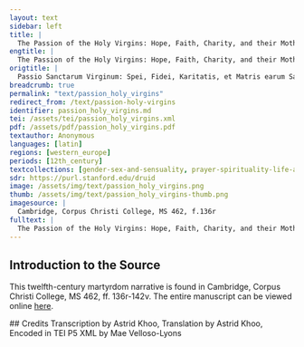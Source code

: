 ```yaml
---
layout: text
sidebar: left
title: |
  The Passion of the Holy Virgins: Hope, Faith, Charity, and their Mother, Wisdom | Passio Sanctarum Virginum: Spei, Fidei, Karitatis, et Matris earum Sapientiae
engtitle: |
  The Passion of the Holy Virgins: Hope, Faith, Charity, and their Mother, Wisdom
origtitle: |
  Passio Sanctarum Virginum: Spei, Fidei, Karitatis, et Matris earum Sapientiae
breadcrumb: true
permalink: "text/passion_holy_virgins"
redirect_from: /text/passion-holy-virgins
identifier: passion_holy_virgins.md
tei: /assets/tei/passion_holy_virgins.xml
pdf: /assets/pdf/passion_holy_virgins.pdf
textauthor: Anonymous
languages: [latin]
regions: [western_europe]
periods: [12th_century]
textcollections: [gender-sex-and-sensuality, prayer-spirituality-life-after-death]
sdr: https://purl.stanford.edu/druid 
image: /assets/img/text/passion_holy_virgins.png
thumb: /assets/img/text/passion_holy_virgins-thumb.png
imagesource: |
  Cambridge, Corpus Christi College, MS 462, f.136r
fulltext: |
  The Passion of the Holy Virgins: Hope, Faith, Charity, and their Mother, Wisdom Passio Sanctarum Virginum: Spei, Fidei, Karitatis, et Matris earum Sapientiae Incipit passio sanctarum virginum: Spei, Fidei, Karitatis, et matris earum Sapientiae [kal. Aug.] Here begins the passion of the holy virgins Hope, Faith, Charity, and their mother Wisdom (Kalends Mulier quedam nomine Sapientia de genere primo ualde diues, Romam aduenit cum filiabus suis. A certain woman by the name of Wisdom, who was very wealthy and of a most noble family, came to Rome with her daughters. Hae decorissime nimium fuerunt. They were exceedingly beautiful. Et cum ibi essent, cucurrerunt accipere signum Domini nostri et saluatoris Iesu Christi. When they had arrived, they ran to receive the sign of our Lord and Savior, Jesus Christ,  Erudite enim a matre fuerunt iam pridem, ut Christianitatis nomen firmiter tenerent. for they had already been taught by their mother in such a way that they held on firmly to the name of Christianity. Quae instructae a matre sanctis monitis, et Christi edocte eloquiis, proficiebant et crescebant cotidie in Dei timore. Indeed, instructed by their mother in sacred counsels and educated through the sayings of Christ, they advanced and grew each day in their fear of God. Gaudebat quoque mater earum et exultabat in Domino: orans semper Dominum nostrum Iesum Christum, ut ampliorem fidem et tolerantiam daret paruulis eius, et in multa uirtute tolerantie proficerent. Their mother also rejoiced and exulted in the Lord: she constantly prayed to our Lord Jesus Christ that he would give her little ones greater faith and endurance, as well as that they themselves would make great progress in the virtue of endurance. Rudem enim agebant aetatem, prophetarum quoque uerba in corde semper tractantes, et Deo psallentes erant. Although they were young, they always turned over the words of the prophets in their hearts and sang psalms to God. Euntibus uero illis ad aecclesiam suam, haec in corde suo cogitabant, ut pro Domino paterentur. They thought about these things as they went to church, so that they could open themselves to the Lord. Et dum frequenter ad aecclesiam orandi causa irent, quidam maligno spiritu incitatus, uenit ad imperatorem et dixit ei, “Mulier quaedam cum tribus puellis nescio unde huc aduenit, et nostris matronis persuasit, ut colerent unum Deum et filium eius Iesum Christum, et fraudauit nos a matrimoniali coniugio. While they often went to church to pray, someone incited by an evil spirit went to the emperor and said to him, “There is a certain woman with three daughters. I don’t know from where she has come to this place, but she has persuaded our married women to worship one God and his son Jesus Christ and has thus cheated us out of our marital rights Nam ad cibum atque ad potum, iam nolunt, cum conuenire paeniter nolunt.” For now our wives take interest in neither food nor water, and completely reject intercourse.” Audiens haec Adrianus, mox praetores misit qui eas exhiberent. Hearing these words, Hadrian immediately sent praetors to summon them. Ibant Dei uirgines, cum matre sua gaudentes. Ut autem appropinquarent ad palatium regis, signauerunt se signaculo Christi. The virgins of God came along rejoicing with their mother, and when they approached the palace of the emperor, they crossed themselves with the sign of Christ,  Erat uero gratia Christi, confirmans eas. whose grace was indeed present and gave them strength. Intrantibus itaque eis in palatium, Adrianus intuebatur eas, et uidens earum facies gloriosas, obstupuit proper excellentem gloriam Dei, quibus respondere non potuit. Therefore, as they entered into the palace, Hadrian watched them and saw their faces, which were full of glory. He was struck dumb by the extraordinary glory of God and had no response for them. Post paululum autem uocans matrem uirginum, interrogauit eam dicens, “Cuius dignatatis es, uel quae circa te sunt? However, after a short time he called the mother of the virgins and questioned her, saying, “What is your rank, and who are these girls around you? Ex corde enim fecistis haec in Romanorum ciuitate dominatores deos negantes, qui uniuersam urbem fabricauerunt; nomen uero tuum qui uocetur expone.” For you have all intentionally committed these deeds, denying the gods in the city of the Romans, although they have made the whole city. Well, tell us the name by which you are called.” Quae dixit, “Christiana.” She said, “Christian.” Adrianus imperator dixit, “Interrogo nomen commune secundum homines.” The emperor Hadrian said, “I am asking for your common name as is customary among men.” Illa respondit, “Primum quidem ineffabili nomine Christiana sum; a parentibus uero nomen quod accepi, dicor Sapientia; de genere primo quod eminenti existens Italie. She responded, “I am indeed first and foremost known by that unutterable name of ‘Christian’, but as for the name which I received from my parents, I am called Wisdom, and descended from the most noble family which presides over Italy. Misericors uero et pius Dominus meus Iesus Christus. However, my merciful and pious Lord is Jesus Christ. Perduxit me in Romanorum ciuitatem, et donatas mihi ab ipso paruulas meas in castitate custodiens; efferam eas ei munus.” He led me into the city of the Romans, and keeps my daughters, whom he gave to me, in a state of chastity. I shall present them as a gift to Him.” Audiens Adrianus sermones hos, iussit eam ad quendam primum ciuitatis Romanorum usque inquisitionis certamen consistere. Hearing this speech, Hadrian ordered her to stay in the home of a certain noble of the city of the Romans until the interrogation. Morantibus quoque his in domo Palladii cuiusdam sublimis, caepit beata Sapientia mater uirginum renouare filias suas in spiritu sancto, dicens eis,  While they were staying in the house of a certain high-ranking Palladius, the blessed Wisdom, mother of virgins, began to renew her daughters in the Holy Spirit, saying to them,  “Filiae meae, erudiui uos optimis litteris, nec autem custodite eas. “My daughters, I have given you the best literary education, but do not hold on to this knowledge,  In quem enim spem uestram posuistis, ipse uos ad certamen fidei uocat. for He Himself, in whom you have placed your hope, is now calling you to a test of faith. Nolite ergo etatem uestram rudem attendere, sed Domini armis munite uos, meque uestram matrem conorate de uestro agone, ut liberetis me ab eo quod me onerauit peccato. Do not therefore pay heed to your young age, but guard yourselves with the weapons of the Lord, and crown me, your mother, through your agony, so that you may free me from that sin which burdened me. Si enim praemisero uos ad militiam ueri regis, magne iam legate praecedite me perfecte, et per uestram certamen etiam et ego innouata efficiar in regno caelesti, et aduocabunt me ad uos ii qui Deo placuerunt, et ego commorans uobiscum ero in aeternum. For if I should send you ahead of me to the service of the true king, then go before me in perfection as great legates. Through your struggle, I shall also be made new in the kingdom of Heaven; those who have pleased God will call me to you, and I shall stay with you for eternity. Ita filiae meae et uiscera mea miseremini uestrae matri, et certate aduersus artifices maligne artis excitantes uobis tormenta. In this way should you, my daughters and my hearts Confitemini patrem Deum, eique unigenitum filium omnipotentem Iesum Christum Dominum nostrum, qui reddet coronam et praemium patientiae uestrae.” Trust in God your Father, and in His only begotten son, the all-powerful Jesus Christ our Lord, who shall bestow a crown and prize upon you for your patience.” His autem sermonibus semninatis a matre in cordibus uirginum, spiritu parentalis sapientiae et uirtutis crescebant. When their mother had planted the seeds of these words had been planted into the hearts of the virgins, they grew in spirit with her wisdom and virtue. Signo autem crucis per omnem horam non obliuiscebantur semper signari, orabant enim ut perfecte coronarentur, et praemium suae certaminis acciperent. However, they did not forget to constantly make the sign of the cross throughout every hour, while they prayed that they should be crowned perfectly and accept the prize of their struggle. Et ille animo uiuaces dicebant matri suae, “Domina mater nostra, gaudens et exultans perduc nos ante tribunal Adriani imperatoris, et uidebis fortissimum certamen nostrum, et confessionem fidei nostrae. Energetic in spirit, they said to their mother, “Our lady mother, be joyful and exultant as you lead us before the court of emperor Hadrian, and you will see our extremely brave struggle and the confession of our faith. Saluator enim noster Iesus Christus, cuius castis eloquiis erudite sumus; ipse de caelo uidens finem et patientiam nostram, adortans nos dabit ad interrogationem responsum.” After all, our savior is Jesus Christ, and we have been educated in his chaste sayings; He will watch our death and suffering from Heaven and will speak for us when we are judged.” Mater uero earum dicebat, “Filiae meae, ego quidem uos genui, sed nichil est uita huius mundi temporalis, quae ad modicum paret, postea uero exterminabitur. In turn, their mother said, “My daughters, whom I bore, the life of this temporary world is nothing; it appears for only a short while and is exterminated afterwards. Nunc sustinentes temporales penas, hereditabitis uitam aeternam, et ego exultans sequar uos, perfectas hostias uos offerens Domino.” By now enduring temporary punishments, you shall inherit eternal life, and I shall follow you exulting, offering you as perfect sacrifices to the Lord.” Tribus itaque diebus transactis, iussit imperator Adrianus adduci eas, et cum ducerentur, sequebatur eas mater gaudens et exultans. When three days had passed, the emperor Hadrian ordered that the virgins should be summoned, and their joyful and exultant mother followed them as they were led forth. Ut autem ingresse sunt Palatium, Adrianus imperator dixit ad eas, “O infantule sacratae; uideo uestram pulchritudinem, et compatior uobis. When they had entered the palace, the emperor Hadrian said to them, “O sacred little children! I see your beauty and feel sorry for you. Rogo ergo uos, misereamini uestrae matri, et florem uestrae etatis nolite perdere. Therefore I ask you to have mercy upon your mother, and choose not to destroy the flower of your youth. Credite mihi tamquam filie patri, et sacrificate dominatoribus totius orbis. Believe me, just as daughters believe their fathers, and make sacrifice to the rulers of the whole world;  Et si in hoc consenseritis mihi, filias uos appellabo et in deliciis eritis, et erit magna gloria adolescentiae uestrae, si imperatoris filiae uocemini. and if you should consent to me in this, I will call you my daughters and you will be among my treasures. You will be glorious young women indeed Uocabo prefectos, et locorum principes, duces, et senatum omnem, et militiam meam totam, legibus et uoluntatibus adoptionis filiarum exhibens haec omnia. I shall summon the prefects, the local nobles, the leaders, and the entire Senate, not to mention my whole army, and show them all the things which indicate that you have been adopted as my daughters both by the laws and by my wishes. Si uero non credideritis mihi, multis uos tormentis subitiam, et spem uestram et delicata ac parua uestra membra male et pessime consumam. However, if you do not believe me, I shall subject you to many tortures, and destroy your hopes and your tiny tender limbs in evil and horrible ways. Et quod superfuerit de membris uestris, canibus in escam periciam. Moreover, I shall throw to the dogs, as food, what remains of your limbs. Credite itaque mihi, priusquam incipiam excitare aduersus uos tormenta.” Hence believe me, before I begin to torture you.” Beatae autem uirgines quasi ex uno ore dixerunt regi, “Nobis tales promissiones non sunt necessariae. However, the blessed virgins said to the king as if with one voice Uocantem enim nos nouimus, qui et suscipiet nos tamquam filias perfectas. for we know that he who is calling us will also receive us as perfect daughters. In hoc enim arma ueritatis suscepimus, ut totius versutiae tuae machinis resistere possimus, et eius qui ad caelos est ascensus ianuas apertas ingrediamur. We have taken up the arms of truth in Him, so that we might resist the all the devices of your cunning, and enter the open doors of He who has ascended into Heaven. Ergo si qua habere te existimes tormenta admoue, ut per ea discas uirtutem quae in nobis est Domini nostri Iesu Christi, et saluatoris nostri.” Therefore, if you think that you have any tortures, apply them, so that in the process you shall learn the virtue of Our Lord and Savior Jesus Christ, which is within us.” Repletus autem furore Adrianus imperator, uocans matrem uirginum dixit, “Secundum profectum crescentium: dic nomina filiarum tuarum.” Filled with anger, the emperor Hadrian addressed the mother of the virgins and said, “Tell us the names of your daughters from the eldest to the youngest.” Quae respondens dixit, “Prima filiarum mearum dicitur Spes, tempus uero etatis eius anni sunt duodecim. ’ In response, she said, “The eldest of my daughters is called Hope, and she is twelve years of age. Secunda quidem annorum est decem, nomen uero eius est Fides. The second is ten years old and her name is Faith. Tertia autem filia mea Caritas dicitur, anni autem eius sunt nouem.” My third daughter is called Charity and she is nine years old.” Tunc imperator uocans Spem, dixit ad eam, “Immola magne et sacre Diane.” Then, the emperor called Hope and said to her, “Sacrifice to mighty and sacred Diana.” Spes uero respondens ait, “O insipientia cecitatis humane. Hope answered, saying, “O foolishness of human blindness! Derelinquere me iubes Dominum qui fecit uerbo uniuersa, et adorare idola sine anima, et lapides insensatos.” You order me to leave the Lord, who made all things with His word, and to adore lifeless idols and senseless stones.” Audiens imperator hos sermones, ira repletus, iussit eam expoliari et uirgis caedi, donec consentiret immolare. Upon hearing these words, the emperor was filled with rage; he ordered her to be stripped and beaten with switches, until she agreed to make the sacrifice. Et duodecim centurionibus mutatis, tactus plagarum in corpore eius non parebant. However, even though twelve centurions were swapped out for one another, the imprints of the blows did not appear upon her body. Et iussit gladio amputare mammas eius, tunc omnes qui ad spectaculum uenerant, uidentes eius aetatem rudem, et eminentem pulchritudinem, aliquanto quidem cesam, aliquanto ferro percisam, clamabant populi et dicebant, “Quid enim mali aliquid gesserunt puelle, ut tale sumant paenam?” Hadrian then ordered her breasts to be amputated with a sword. Then everyone who had come to see the spectacle, perceiving her young age and her outstanding beauty – though she had been somewhat mutilated by the blade and beaten – cried out, saying, “What evil have these girls done, that they should endure such a punishment?” De loco uero unde mammae fuerant percise, lactis fons pro sanguine defluebat. From the very place where her breasts had been cut off, a spring of milk flowed out instead of blood. Spes uero dicebat imperatori, “Hae sunt minae tuae antiquissime? Hope said to the emperor: “Are these your threats from before? Ecce tot ac tantis centurionibus fatigatis torquendo me; nichil sensit caro mea plagarum tuarum. Look, even though so many and such great centurions have exhausted themselves in torturing me, my flesh has felt nothing from your blows,   Nec uirgarum tactus in corpore meo est. nor have the switches left imprints upon my body. Membra mea amputasti, sed uide inique pro sanguine lac in terram defluere. You have cut off my breasts, but look: unusually, milk flowed instead of blood onto the earth. Existimas autem, quod per haec tormenta transferre possis propositum quod in Christo est fidei, et confessionis meae. Yet you think that through these tortures you can divert away the faith I have placed in Christ along with my confession. Unde audi tiranne et scelerate, quia et si uultis mea membra amputare, nec sic confundar. Listen therefore, O wicked tyrant, that even if you wished to cut off my limbs, I would not be thus disturbed,  Ego enim solidata sum in Christo, et non negabo meum dominatorem.” for I have been strengthened in Christ, and I shall not deny my ruler.” Furens uero Adrianus imperator iussit afferri craticulam, et subter poni flammam ignis ualidam nimis, ita ut craticula similis fieret igni, et sic sanctam Dei uirginem proieceret super eam. Incensed, the emperor Hadrian ordered that a stove should be brought in, and that an exceedingly strong flame should be lighted underneath, so that the stove itself would become just like fire, and the sacred virgin of God could be thrown upon it. Spes uero non curabat ignis incendia, sed requiescebat in craticula tanquam nauis in tranquillitate maris, non illi appropinquantibus undis. However, Hope was not bothered by the inferno of fire, but rested upon the stove just like a ship in a quiet sea, untouched by waves. Exclamatur autem uoce magna dicens, “Domine Iesu Christe respice ancillam tuam, et ne facias minui terrores ignis, ut possim resistere aduersus machinationes tiranni istius, et dissolue eius temporalem uirtutem.” She cried out in a loud voice, saying, “Lord Jesus Christ, look down upon your handmaid, and do not reduce the horrors of the fire, so that I can resist the machinations of this tyrant and scatter his temporary strength.” Transactis autem horarum trium spatiis, ignis non tetigit eam. Even after three hours had passed, the fire did not touch her. Adrianus uero imperator iussit tolli eam a craticula et poni in sartaginem, et praecepit picem, ceram, et bitumen in unum commisceri, ut feruor intolerabilis de sartagine ascenderet. Hence, the emperor Hadrian ordered that she be lifted off the stove to be put into a pan, where pitch, wax, and bitumen were mixed together, so that an intolerable heat rose from the pan. Spes autem respiciens in caelum, et inuocans omnium saluatorem, proiecit se in sataginem, et sic super eam requiescebat, quasi in rore de caelo descendente. However, Hope looked up to Heaven and, invoking the Saviour of all, threw herself into the pan, and thus rested upon it as if amid dew falling from Heaven. Adrianus uero imperator merens effectus est, pro eo quod non posset persuadere ei, ut immolaret, neque perdere eam in his penis quas exquirere potuit. The emperor Hadrian was saddened, because he could neither persuade her to make the sacrifice nor destroy her through the punishments which he was able to devise. Cogitabat autem qua pena eam consumeret, postea uero consilium habuit, ut eam gladio perderet. He thus thought about a punishment through which he might destroy her, and finally came up with the plan to slay her with a sword. Audiens beata Spes terminum aduersus se a rege difinitum, gaudens deprecabatur matrem suam ut oraret, ut imminentem sibi prospectum efficaciter consequeretur, dicebatque sororibus suis,  When blessed Hope heard that the end of her life had been ordained by the king, she happily beseeched her mother to pray, that she might easily obtain the prospect which was upon her, and said to her sisters,  “Scitis unicae meae sorores cui consociatae et a quo signate sumus, et ipsa mater nos genuit, quam nunc uidemus gaudentem in passionibus nostris, ut perfectas nos uideat. “You know to whom we have been joined, my only sisters, and by whom we have been marked. We now see the very mother who bore us rejoicing in our sufferings, that she might see us made perfect. Ne ergo contristemus sanctam matrem nostram, quae nos nouem mensibus in utero portauit, et in singulis dolores et parturiones sustinuit, cuius et lac ab uberibus sanctis percepimus, quae erudiuit nos in Domini sapientia, in uitam eternam nos uocans. Therefore, let us not bring sadness upon our holy mother, who carried us in her womb for nine months, and endured pains and labours for each of us, whose milk we accepted from her holy breasts, and who educated us in the wisdom of the Lord, calling us to eternal life. Ego enim sorores meae quia uado uiam quam Dominus donare dignatus est, hortor ut et uos in illam inuiolate ingrediamini. I exhort you, sisters, as I go upon the road which the Lord has deigned to provide, to also walk upon this same path in purity. De cetero dulcissime sorores, rogo per uestigia mea gradiamini, et honoretis in ea fraternitatis cognitionem, ut bona et maxima promissione pariter perfruamur in regno caelorum.” As for the rest, my most sweet sisters, I ask that you should follow in my footsteps, so that you should honour our kinship through them, and that we may enjoy the good and great things which have been promised to us in the kingdom of Heaven.” Et haec dicens, conplexa est matrem suam et osculata est eam, et postulans orauit, gaudebat autem et exultabat in Domino. Speaking thus, she embraced and kissed her mother, and prayed in supplication while rejoicing and exulting in the Lord. Similiter quoque et sorores suas osculata est, et recedens ab eis praeparauit se ad gladium, extendens ceruicem. In a similar way, she kissed her sisters, and withdrawing from them she prepared herself for the sword by stretching out her neck. Mater uero et sorores clamabant dicentes, “Bene domina nostra alacriter accede ad consummationem, ne metuas gladium, sed perfecte bonam uiam uade, ut et nos animequiores effecte; in tuam uiam bonam ambulantes resistamus tiranno, deuincamusque eius uanam fortitudinem, et consequamur te abeuntem in caelis.” Then did her mother and sisters cry out, saying, “Go quickly and well to the end of your life, our lady, and do not fear the sword, but walk the good path in perfection, and make us calmer; let us resist the tyrant by walking in your good bath, conquer his vain courage, and follow you as you depart into Heaven.” Cumque futurum esset ut gladio feriretur Spes, attollens manus orauit dicens, “Benedico te Domine Iesu Christe, qui peccatricem ancillam tuam in hoc stadio confortasti. When Hope was about to be struck by the sword, she raised up her hands and prayed, saying, “I bless You, Lord Jesus Christ, who have comforted your handmaid in this test. Memento Domine castissime matris, et unius ventris partus, sororumque mearum consumma passiones. Remember, Lord, my most chaste mother as well as those born from the same womb, and end the sufferings of my sisters. Suscipe Domine animam meam, et extollentem se tyrannum ne differas, sed corripe eius furorem et iram.” Lord, receive my soul, and do not spare the tyrant as he exalts himself, but take away his rage and anger.” Et haec dicens, gladio percussa est. As she spoke these words she was struck by the sword. Mater uero eius complectens osculata est eam, gaudens et benedicens Deum. Her then mother embraced and kissed her, giving thanks and blessing God: Haec uenerabili morte consummata est.  she was made perfect by her hallowed death. Hadrianus uero imperator uocans ad se Fidem deprecari eam cepit et dicere, “Filia crede mihi quasi patri, et adora sacram et maximam Dianam, et salueris incolumis.” However, the emperor Hadrian called Faith to him, and began to entreat her, saying, “Believe me, daughter, just as a father: adore the sacred and most great Diana, and you will be saved without harm.” Fides respondit, “Scito rex, quia nichil proficies in insanis ac uanis uerbis oblectans me. Faith responded, “Know, king, that you shall accomplish nothing by enticing me with mad and vain words,  Ego enim sorori subsisto ei, quae consummata est. for I stand on the side of my sister who has been martyred. Ne ergo seducas te ipsum, sed age quod uis. Therefore, do not lead yourself in circles, Per uniuersa enim crudelia tua tormenta poteris agnoscere, quia ipsa me et eam quae defuncta est mater una genuit.” because you will be able to learn through all your cruel tortures that the same mother gave birth to me as well as to her who has died.” Adrianus uero imperator audiens sermones hos, sciens eius responsis quia nichil praeualere posset, iussit spoliatam eam contundi neruis. Hearing these words, the emperor Hadrian knew that his responses would do no good and ordered her to be stripped and beaten with cords. Cum igitur cederetur ipsa, et sex mutatis centurionibus atque defatigatis, Fides indeclinanter subportabat tormenta. Faith yielded, but even after six centurions had traded places in exhaustion, she continued to bear the torture unwaveringly. Mater autem stans ad corpus eius, orauit dicens, “Domine Iesu Christe da tolerantiam filiae meae, ut et ipsam videam beate certantem, et perfectam sicut priorem meam filiam Spem.” Her mother stood by her body and prayed, saying, “Lord Jesus Christ, give endurance to my daughter, so that I might see her resisting her trials in a blessed manner, as perfect as my elder daughter Hope.” Et haec matre orante, et multam letitiam percipiente, Fides exclamauit dicens, “Domine Deus meus qui militare me tibi fecisti, da mihi sufferentiam et uictoriam.” As her mother prayed thus and perceived great happiness, Faith exclaimed, “Lord my God, who have made me fight for You, give me forbearance and victory.” Repenteque ad regem respondit, “Tiranne nequissime, odiens homines, si quid putas tormentorum pessimorum habere te infer. Immediately, she said to the king, “You most wicked tyrant, you who detest men, bring in the worst tortures which you think that you have;  Experimento enim scies, quod Dei uirtus est in me.” for you shall learn by trial that the virtue of God is in me.” Audiens igitur Adrianus seuiebat uehementer, et multum cogitabat qua pena eam posset consumere, et consiliatus cum suis consiliariis, iussit eam in ignem mitti. Hearing this, Hadrian was vehemently enraged, and meditated for a long time upon the punishment by which he could destroy her. Having discussed this with his advisors, he ordered her to be sent into a fire. Cumque ingrederetur Fides in ignem, statim flamma ignis emarcuit, et Fides erat in medio ignis, orans Dominem et dicens, When Faith stepped into the fire, the flames immediately drooped; Faith stood in the middle of the fire, praying to the Lord and saying,  “Ne abicias me Domine ancillam tuam, sed fac in patientia meam animam tuam gratiam possidere, ut misericordiam inuenire possim in conspectu tuo, nequissimum autem tyrannum corripe in sua uoluntate.” “Lord, do not abandon me Your handmaid, but see to it that my soul possesses your grace during my suffering, and that I can find mercy in your gaze; but destroy that most wicked tyrant according to Your will.” Haec audiens Adrianus imperator, iussit eam suspensam torqueri, et cum torqueretur, de eius membris decidebant carnes, cum distillatione unguentorum aromatum bene fragrantiam. Hearing these things, the emperor Hadrian ordered her to be hung up and tortured; while she was tortured, the flesh fell from her limbs along with drops of fragrant and sweet-smelling ointment. Subridensque dixit, “Tu quidem tyranne uides me modo cruciari nimis istis paenis; te autem Deus noster in praesenti torquebit, et in aeternum cruciabit. Smiling, she said, “You see me now, tyrant, being tortured with these excessive punishments, but our God will torture you not only in the present but also for ever. Meam quoque animam nichil tetigit, sed sum salua sicut tu nunc uides.” However, nothing has touched my soul; I am just as unharmed as you see now.” Tunc Adrianus praecepit afferri haeneum kacabum et mitti in eum picem, adipem, ceram et resinam, et sic succendi. Then Hadrian ordered that a bronze pot be brought out and that it should be filled with pitch, fat, wax, and resin, and then set aflame. Kacabo autem feruente, et mixtis iis quae in eo erant, cepit ignis accendere. As the pot seethed hot, and the materials in it were mixed together, the fire began to blaze. Tunc Adrianus imperator iussit mitti in eum Fidem. Once this had happened, the emperor Hadrian ordered Faith to be placed inside. Mox ministri praeceptum imperatoris impleuerunt, et cum misissent eam in incendium, statim kacabus ut cera resolutus est. The servants quickly fulfilled his order, but the pot and the wax shattered as soon as they threw her into the inferno,  Et ex incendio ignis qui in eo fuit, non pauci inflammati sunt circumstantes infideles. and quite a few pagans standing about were set on fire. Adrianus uero imperator nec sic formidauit, sed iussit et hanc gladio feriri. Nevertheless, the emperor Hadrian was not afraid, but ordered that she should also be struck with a sword. Igitur prolatam sententiam Fides audiens, accurrit ad matrem suam et osculata est eam dicens, “Pax tibi mater, uade et memento huius quam tu genuisti filiae.” Upon hearing this sentence as it was passed, Faith ran to her mother and kissed her, saying, “Peace be with you, mother; go, and remember this daughter whom you bore.” Ad paruulam autem sororem accedens, et complectens eam dixit, “Festina ad nos alacrius. She then went to her little sister and, embracing her, said, “Hurry quickly to us. Viam ego uado, quae ducit ad uitam aeternam. I am going on that path which leads to eternal life. Ne ergo fatigeris soror mea Caritas, qui enim caritatem tribuit nobis, ipse est noster protector.” Do not therefore fail in strength, my sister Charity, for He who gave us charity Et haec loquens, orauit ad Dominum et dixit, “Domine Deus meus, qui et perfectus et uerus, et indiuiduus pater, confirma et suscipe me.” Speaking thus, she prayed to the Lord and said, “Lord my God, who are perfect and true, and my indivisible Father, confirm and receive me.” Mater autem gaudens in certamine eius dixit, “Filia mea et uiscera mea et bona Fides mea; animequior esto, et memento mei que te genui.” Her mother rejoiced in her trial and said, “My daughter and my heart and my good Faith; be calm, and remember me, for I bore you.” Et hec matre eius dicente, gladio percussa est. As her mother said these words, she was struck with the sword. Mater uero eius gaudium sumens in eius castissimo egressu, circumdans et complectens eam osculataque dixit, “Duae iam praecesserunt me.” Her mother derived happiness from her chaste demise; enfolding, embracing, and kissing her, she said, “Already two [of my daughters] have gone before me.” Intuens autem paruulam suam filiam gaudebat, uidensque in transitu immutabilem eius intellectum, dicebat, “Caritas filia, animequior esto et uiriliter age, uidens uiam que ducit ad caelos. Moreover, she was glad as she observed her youngest daughter, for she saw that her mindset was unchanged even at such a pass. She said, “Daughter Charity, behave calmly and courageously, keeping your eyes on the path which leads to Heaven. Ecce enim duarum filiarum coronas uideo sertas, tuam uero in principio sertam. Look, I already see the garlands which have been woven for my two [elder] daughters, but yours has now just begun to be woven;  Amplectere ergo eam. therefore take hold of it. Ego autem gaudebo, quia ego perpetuo cursu [et ego] curram. I shall rejoice, for I will run through an eternal course. De caetero confortare filia, in nomine Domini nostri Iesu Christi.” As for the rest, daughter, comfort yourself in the name of our Lord Jesus Christ.” Tunc Adrianus imperator et hanc uocans, temptabat uerbis seducere eam, Caritas uero in caritate perfecta loquebatur ad eum et dicebat,  Then, the emperor Hadrian summoned her and tried to lead her astray with words; however, Charity spoke to him with perfect charity and said,  “Ignorans quoniam ipse quae consummatae sunt animae, mea sunt uiscera quae idem seminauit pater, eademque genuit mater, eademque eruditae sumus doctrina, ipsas quoque uirtutes retinentes, in quibus sancte fuimus conuersantes. “You do not know that my flesh is the same as that of those who have been martyred; the same father provided our seed and the same mother bore us. We were educated by the same principles, and we cling on to the same virtues through which we have always behaved in a holy manner. Imperator uero audiens hos sermones tanquam in insania conuersus et uiscera immisericordie possidens, in impetu abiit in eius quae aduersus eum erat cruciatus, iussit eamque in eculeo suspendi, et per malarum artium argumenta extendi praecepit, ita ut in ligno suspensa, nimiumque extensa per partes exmembraretur. Hearing these words, the emperor, as if driven to insanity and possessing a merciless heart, acted impetuously in designing torments for the girl who stood against him: he ordered her to be hung upon the rack, and as a proof of his wickedness he commanded that she be stretched, so that as she was dangling from the wooden frame, she would be over-stretched and dismembered limb by limb. Et cum diu suspensa atque extensa fatigata uideretur, depositam iussit uirgis cedi. After she had hung for some time and appeared exhausted, he ordered that she should be taken down and beaten with switches. Caritas uero attollens in celum oculos dixit, “Quid in uanum tyranne laboras? Ego autem propter Dominum meum non sentio tuas paenas.” However, raising her eyes towards Heaven, Charity said, “Why do you labour in vain, tyrant? I do not feel your punishments because of my Lord.” Imperator uero Adrianus uidens suas adinuentiones dissolui ab ea et per fortem ualidum confessionem superari se, iratus iussit fornacem praeparari. The emperor Hadrian perceived that she had rendered his machinations futile and that he himself was being overcome by her brave and strong confession; as a result, he angrily ordered an oven to be prepared. Tribus uero diebus transactis, fornax eousque succensa est, ut igni similis fieret. After three days had passed, the oven was aflame to such an extent that it was similar to fire. Adueniens autem imperator Adrianus et uidens, dicebat Caritati, “Dic tantum magna est Diana, et dimittam te.” The emperor Hadrian came and, seeing it, said to Charity, “Say only that Diana is great, and I shall release you.” Caritas respondit, “Stulte et cece et insipiens, quid uerbosaris adhuc haec mihi dicere audens?” Charity replied, “O stupid, blind, and foolish man, why do you still dare to chatter in this way to me?” Furens Adrianus iussit ut mitteretur in fornacem. In a rage, Hadrian ordered her to be sent into the oven. Caritas uero signaculum Christi faciens, ingressa est in fornacem, et cum introisset, exiens ignis de fornace circumibat et concremauit idolorum cultores hominum numero sex milia. However, Charity made the sign of Christ as she entered the oven, and once she had gone in, the fire rushed out of the oven; it encircled and burned to ash six thousand idol-worshippers. Sancta uero Caritas erat in fornace deambulans et glorificans Deum, quod non ualuisset aduersus eam Diabolus. Meanwhile, holy Charity walked about in the oven and gave glory to God, since the Devil had not overcome her. Adrianus seuiens per superbiam suam stupebat ad factum, iussitque protectoribus ut eam de fornace eicerent. Hadrian, rendered furious by his pride, was struck dumb by this deed. He ordered his guards to take her out of the oven. Uenientes autem uiderunt in fornace tres uiros pariter deambulantes cum Caritate, quorum indumentum candidum super niuem, et aspectus illorum sole splendidior, et caput eorum fulgens sicut aurum. As they came forwards, however, they saw three men walking together with Charity. Their clothing was whiter than snow, their appearance was more radiant than the Sun, and their heads shone like gold. Et obstupefacti ceciderunt in faciem, et uocantes eam dixerunt, “Ueni egredere ancilla Dei, imperator te uocat.” In shock, the guards fell prostrate and said, calling out to her, “Come out, handmaid of God; the emperor summons you.” Exiens uero uenit ad tribunal Adriani imperatoris. Thus departing, she came to the court of the emperor Hadrian. Imperator uero et ipse conbustus fuit ab incendio, et ulterius non ualens in aliquo uincere Dei puellam, iussit et hanc gladio interfici. However, he himself had been singed by the fire, and so, not being able to conquer this virgin of God in any other way, he ordered her execution by sword. Caritas uero glorificans Domino, dixit, “Gratias tibi ago Domine, quoniam in sororum mearum societate dignatus es me annumerare, et replesti me deliciis paradisi. Giving glory to the Lord, Charity said, “I give you thanks, Lord, since you have deigned to count me in the company of his sisters and filled me with the delights of Paradise. Iustifices rogo sanctam matrem meam Sapientiam, ut cum pace et gaudio triduum uitae suae post nostrum abscessum peragat, et sepulturam nostram caelebranti nobiscum ei requiem condones, ut in aeternum pariter te laudemus.” I ask that You should do justice to my holy mother Wisdom, so that she should spend the three days after our deaths in peace and joy, and then that You should allow her to rest with us while she is celebrating our burial, so that we can all praise You for eternity.” Statim autem et mater orauit Dominum, ut et hanc consummato cursu ad se perduceret dicens ad eam, “Animequior esto filia mea, bonam uiam uades. Immediately, her mother also prayed to the Lord that He would bring the girl to him in a perfect journey. She said to Charity, “Be calm, my daughter, and walk on the good path. Hoc semper orabam, ut tres sponsas Christo offerrem munus. I have always prayed, that I would be able to offer three brides as a gift to Christ. Video enim et tuam coronam plenissimam textam.” I see that your garland is now fully woven.” Et cum haec mater eius diceret, gladio percussa est. After her mother had said these words, Charity was struck by the sword. Mater eius Sapientia circumplectens paruulam suam ornauit sepulture ornamento, sed et filias suas omnes pretioso unxit unguento, et iungens currum super imposuit eas, et abiit in miliario uicesimo secundo a Roma et ibi eas posuit, in quo loco rogauit ut a Christianis aecclesia fabricaretur, quod et factum est. Her mother Wisdom embraced her little daughter, and dressed in her in the accoutrements of burial, while also anointing all of her daughters with costly ointment. She placed them upon a chariot which she had hitched, and went out twenty-two miles from Rome. There, she buried them, and asked that a church should be constructed there by the Christians; this was immediately completed. Conuenerunt autem cum ea primarie ciuitatis mulieres, portantes unguenta ualde pretiosa, et immiserunt ubi reliquiae sanctarum erant, et remearunt Romam, laudes referentes Domino omnium regum Deo. The most noble women of city joined her, carrying extremely costly ointment, which they put in the place where the saints’ remains lay. Then they returned to Rome, giving praise to the Lord God of all kings. In tertio autem die uenit mater earum, celebrare solennia Domino. On the third day their mother came to celebrate the solemnities of the Lord,  Conuenit quoque cum ea turba mulierum multa. and a large group of women came with her. Ueniens uero beata Sapientia, et requiescens super monumentum earum dicebat, “Filiae meae perfectae et coronatae, accipite et me uobiscum.” As blessed Wisdom came and rested upon the monument of her daughters, she said, “My perfect and garlanded daughters, accept me among you.” Et haec dicens in silentio requieuit in pace. Speaking thus, she fell silent and rested in peace. Mulieres uero quae cum ea simul uenerant deposuerunt eam in eodem monumento in quo filiae eius positae erant, et perfectae simul cum matre ad Dominum praecesserunt. The women who had come along placed her into the same monument, in which her daughters had been buried; these martyrs went to the Lord along with their mother. Adrianus uero in captiuitate detentus, ab Anglis cruciabatur. In contrast, Hadrian was detained in captivity and tortured by the English. Pupille enim oculorum eius decidebant, et carnes eius ab ossibus defluebant, ita ut ossa eius a conpage dissoluerent, et manus eius ab articulis exciderent. The pupils of his eyes fell out, and his flesh melted off his bones, so that his bones also broke away from his skeleton and his hands slipped off his wrists. Ex ore uero eius plenitudo putredinis cum uermibus decidebat, et in extremis positus uoce magna dixit, “Domine Deus trium uirginum, et earum matris, uelocius meam animam educ de corpore. From his mouth, a large quantity of rotten material emerged along with worms, and reduced to this extreme condition, he said in a loud voice, “Lord God of the three virgins, and of their mother, lead my soul from my body more quickly;  Scio enim quia propter ipsas haec omnia mala uenerant super me.” for I know that all of these evils have befallen me on account of them.” Et haec cum dixisset, in magno eiulatu exclamans crepuit, et dissipate sunt carnes eius et ossa, et comminutus est secundum sanctarum prophetia. Once he had said these words, he cried out with a great shout, and his flesh and bones scattered; he was thus pulverised according to the prophecies of the saints. Passe sunt autem sanctae Dei uirgines, Spes, Fides, Caritas, et earum mater Sapientia die Kalendarum Augustarum Rome sub Adriano imperatore. The holy virgins of God, Hope, Faith, Charity, and their mother Wisdom were martyred on the Kalends of August at Rome during Hadrian’s emperorship. Regnante in perpetuum Domino Nostro Iesu Christo, cui est honor et gloria et potestas in saecula saeculorum. Our Lord Jesus Christ reigns forever; to Him are the honour, the glory, and the power unto the ages of ages. Amen. Amen. 
--- 
```

## Introduction to the Source 
<p>This twelfth-century martyrdom narrative is found in Cambridge, Corpus Christi College, MS 462, ff. 136r-142v. The entire manuscript can be viewed online <a href="https://parker.stanford.edu/parker/catalog/sn284rv5537">here</a>.</p>
## Credits
Transcription by Astrid Khoo, Translation by Astrid Khoo, Encoded in TEI P5 XML by Mae Velloso-Lyons
